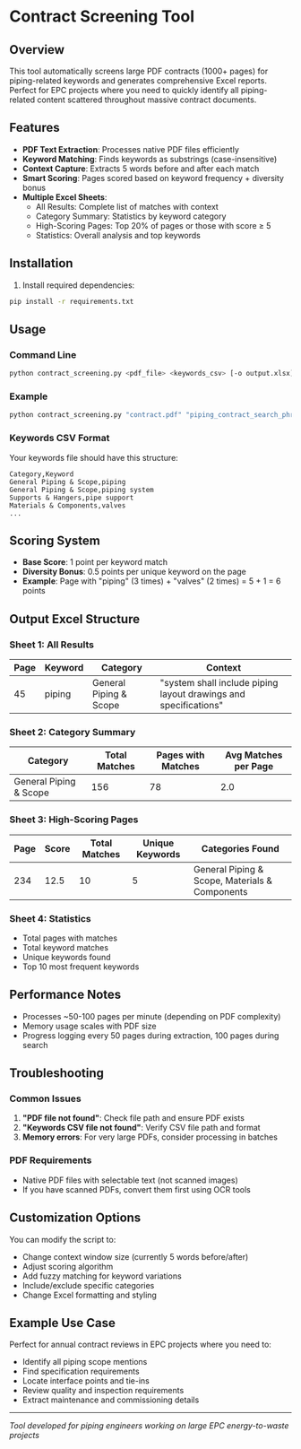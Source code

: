 # Contract Screening Tool

## Overview
This tool automatically screens large PDF contracts (1000+ pages) for piping-related keywords and generates comprehensive Excel reports. Perfect for EPC projects where you need to quickly identify all piping-related content scattered throughout massive contract documents.

## Features
- **PDF Text Extraction**: Processes native PDF files efficiently
- **Keyword Matching**: Finds keywords as substrings (case-insensitive)
- **Context Capture**: Extracts 5 words before and after each match
- **Smart Scoring**: Pages scored based on keyword frequency + diversity bonus
- **Multiple Excel Sheets**:
  - All Results: Complete list of matches with context
  - Category Summary: Statistics by keyword category
  - High-Scoring Pages: Top 20% of pages or those with score ≥ 5
  - Statistics: Overall analysis and top keywords

## Installation

1. Install required dependencies:
```bash
pip install -r requirements.txt
```

## Usage

### Command Line
```bash
python contract_screening.py <pdf_file> <keywords_csv> [-o output.xlsx]
```

### Example
```bash
python contract_screening.py "contract.pdf" "piping_contract_search_phrases_for_piping_and_supports.txt" -o "screening_results.xlsx"
```

### Keywords CSV Format
Your keywords file should have this structure:
```csv
Category,Keyword
General Piping & Scope,piping
General Piping & Scope,piping system
Supports & Hangers,pipe support
Materials & Components,valves
...
```

## Scoring System
- **Base Score**: 1 point per keyword match
- **Diversity Bonus**: 0.5 points per unique keyword on the page
- **Example**: Page with "piping" (3 times) + "valves" (2 times) = 5 + 1 = 6 points

## Output Excel Structure

### Sheet 1: All Results
| Page | Keyword | Category | Context |
|------|---------|----------|---------|
| 45 | piping | General Piping & Scope | "system shall include piping layout drawings and specifications" |

### Sheet 2: Category Summary
| Category | Total Matches | Pages with Matches | Avg Matches per Page |
|----------|---------------|-------------------|---------------------|
| General Piping & Scope | 156 | 78 | 2.0 |

### Sheet 3: High-Scoring Pages
| Page | Score | Total Matches | Unique Keywords | Categories Found |
|------|-------|---------------|-----------------|------------------|
| 234 | 12.5 | 10 | 5 | General Piping & Scope, Materials & Components |

### Sheet 4: Statistics
- Total pages with matches
- Total keyword matches
- Unique keywords found
- Top 10 most frequent keywords

## Performance Notes
- Processes ~50-100 pages per minute (depending on PDF complexity)
- Memory usage scales with PDF size
- Progress logging every 50 pages during extraction, 100 pages during search

## Troubleshooting

### Common Issues
1. **"PDF file not found"**: Check file path and ensure PDF exists
2. **"Keywords CSV file not found"**: Verify CSV file path and format
3. **Memory errors**: For very large PDFs, consider processing in batches

### PDF Requirements
- Native PDF files with selectable text (not scanned images)
- If you have scanned PDFs, convert them first using OCR tools

## Customization Options

You can modify the script to:
- Change context window size (currently 5 words before/after)
- Adjust scoring algorithm
- Add fuzzy matching for keyword variations
- Include/exclude specific categories
- Change Excel formatting and styling

## Example Use Case
Perfect for annual contract reviews in EPC projects where you need to:
- Identify all piping scope mentions
- Find specification requirements
- Locate interface points and tie-ins
- Review quality and inspection requirements
- Extract maintenance and commissioning details

---
*Tool developed for piping engineers working on large EPC energy-to-waste projects*